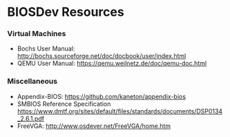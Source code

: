 # BIOSDev Resources

### Virtual Machines
* Bochs User Manual: http://bochs.sourceforge.net/doc/docbook/user/index.html
* QEMU User Manual: https://qemu.weilnetz.de/doc/qemu-doc.html

### Miscellaneous
* Appendix-BIOS: https://github.com/kaneton/appendix-bios
* SMBIOS Reference Specification https://www.dmtf.org/sites/default/files/standards/documents/DSP0134_2.6.1.pdf
* FreeVGA: http://www.osdever.net/FreeVGA/home.htm
